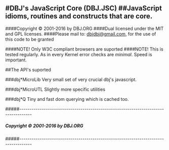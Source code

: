 
#DBJ's JavaScript Core (DBJ.JSC)
##JavaScript idioms, routines and constructs that are core.
---
####Copyright  &copy; 2001-2016 by DBJ.ORG
####Dual licensed under the MIT and GPL licenses.
####Please mail to: dbjdbj@gmail.com, for the use of this code to be granted 

####NOTE! Only W3C compliant browsers are suported
####NOTE! This is tested regularly. As in every Kernel error checks are *minimal*. Speed is important.

##The API's suported

###dbj*MicroLib
Very small set of very crucial dbj's javascript. 

###dbj*MicroUTL
Slightly more specific utilities

###dbj*Q
Tiny and fast dom querying which is cached too. 

#####------------------------------------------------------------------------------------
##### Copyright  &copy; 2001-2016 by DBJ.ORG
#####------------------------------------------------------------------------------------
